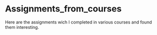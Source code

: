 # Assignments_from_courses
Here are the assignments wich I completed in various courses and found them interesting.
